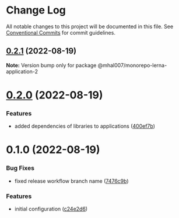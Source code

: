 # Change Log

All notable changes to this project will be documented in this file.
See [Conventional Commits](https://conventionalcommits.org) for commit guidelines.

## [0.2.1](https://github.com/mhal007/monorepo-lerna/compare/@mhal007/monorepo-lerna-application-2@0.2.0...@mhal007/monorepo-lerna-application-2@0.2.1) (2022-08-19)

**Note:** Version bump only for package @mhal007/monorepo-lerna-application-2





# [0.2.0](https://github.com/mhal007/monorepo-lerna/compare/@mhal007/monorepo-lerna-application-2@0.1.0...@mhal007/monorepo-lerna-application-2@0.2.0) (2022-08-19)


### Features

* added dependencies of libraries to applications ([400ef7b](https://github.com/mhal007/monorepo-lerna/commit/400ef7bc63bddd139709ec45f4dda3c55ca4486b))





# 0.1.0 (2022-08-19)


### Bug Fixes

* fixed release workflow branch name ([7476c9b](https://github.com/mhal007/monorepo-lerna/commit/7476c9b74a23d97712c0fef4da200c3c5e8cdc52))


### Features

* initial configuration ([c24e2d6](https://github.com/mhal007/monorepo-lerna/commit/c24e2d6a71311d11d6cef8cd5584812e73b72761))
